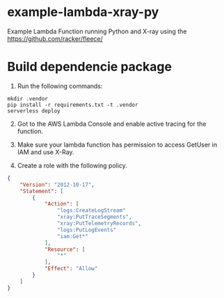 # example-lambda-xray-py
Example Lambda Function running Python and X-ray using the https://github.com/racker/fleece/ 

# Build dependencie package
1. Run the following commands:
```
mkdir .vendor
pip install -r requirements.txt -t .vendor
serverless deploy
```
2. Got to the AWS Lambda Console and enable active tracing for the function.

3. Make sure your lambda function has permission to access GetUser in IAM and use X-Ray.

4. Create a role with the following policy.
```json
{
    "Version": "2012-10-17",
    "Statement": [
        {
            "Action": [
                "logs:CreateLogStream"
                "xray:PutTraceSegments",
                "xray:PutTelemetryRecords",
                "logs:PutLogEvents"
                "iam:Get*"
            ],
            "Resource": [
                "*"
            ],
            "Effect": "Allow"
        }
    ]
}
```